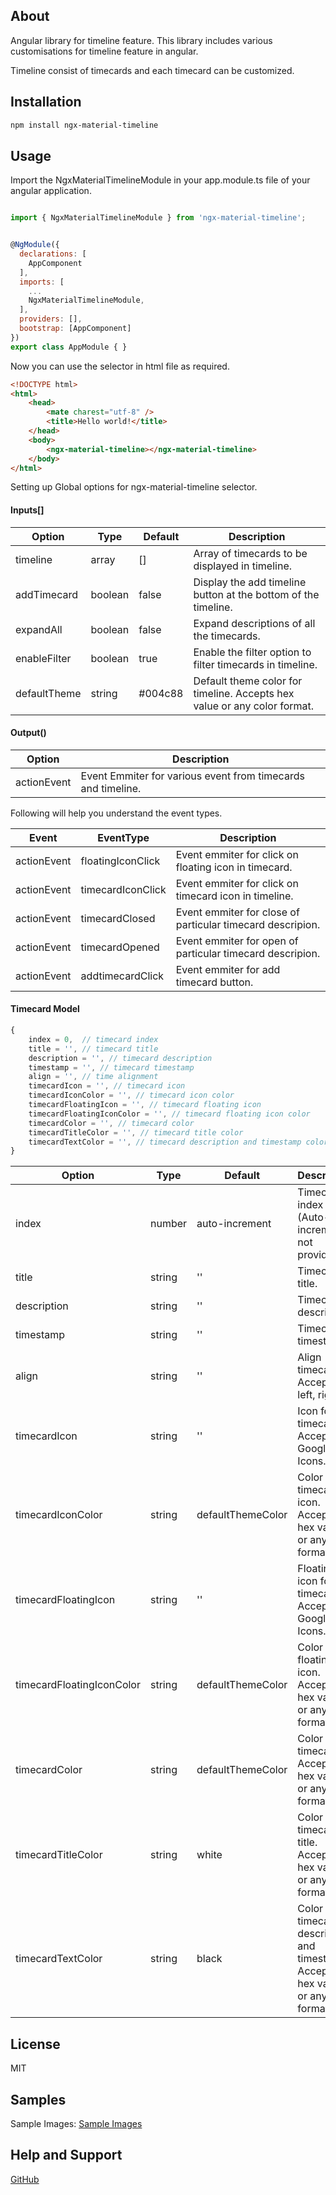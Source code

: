 ## About

Angular library for timeline feature. This library includes various customisations for timeline feature in angular.

Timeline consist of timecards and each timecard can be customized.

## Installation
```sh
npm install ngx-material-timeline
```

## Usage

Import the NgxMaterialTimelineModule in your app.module.ts file of your angular application.

```javascript

import { NgxMaterialTimelineModule } from 'ngx-material-timeline';


@NgModule({
  declarations: [
    AppComponent
  ],
  imports: [
    ...
    NgxMaterialTimelineModule,
  ],
  providers: [],
  bootstrap: [AppComponent]
})
export class AppModule { }
```
Now you can use the <ngx-material-timeline> selector in html file as required.

```html
<!DOCTYPE html>
<html>
    <head>
        <mate charest="utf-8" />
        <title>Hello world!</title>
    </head>
    <body>
        <ngx-material-timeline></ngx-material-timeline>
    </body>
</html>
```

Setting up Global options for ngx-material-timeline selector.
#### Inputs[]

Option | Type | Default | Description
---------- | --------- | --------- | -------------------
timeline | array | [] | Array of timecards to be displayed in timeline.
addTimecard | boolean | false | Display the add timeline button at the bottom of the timeline.
expandAll | boolean | false | Expand descriptions of all the timecards.
enableFilter | boolean | true | Enable the filter option to filter timecards in timeline.
defaultTheme | string | #004c88 | Default theme color for timeline. Accepts hex value or any color format.

#### Output()

Option | Description
---------- | -------------------
actionEvent | Event Emmiter for various event from timecards and timeline.

Following will help you understand the event types.

Event | EventType | Description
---------- | --------- | -------------------
actionEvent | floatingIconClick | Event emmiter for click on floating icon in timecard.
actionEvent | timecardIconClick | Event emmiter for click on timecard icon in timeline.
actionEvent | timecardClosed | Event emmiter for close of particular timecard descripion.
actionEvent | timecardOpened | Event emmiter for open of particular timecard descripion.
actionEvent | addtimecardClick | Event emmiter for add timecard button.

#### Timecard Model

```javascript
{
    index = 0,  // timecard index
    title = '', // timecard title
    description = '', // timecard description
    timestamp = '', // timecard timestamp
    align = '', // time alignment
    timecardIcon = '', // timecard icon
    timecardIconColor = '', // timecard icon color
    timecardFloatingIcon = '', // timecard floating icon
    timecardFloatingIconColor = '', // timecard floating icon color
    timecardColor = '', // timecard color
    timecardTitleColor = '', // timecard title color
    timecardTextColor = '', // timecard description and timestamp color
}
```

Option | Type | Default | Description
---------- | --------- | --------- | -------------------
index | number | auto-increment | Timecard index (Auto-increment if not provided.)
title | string | '' | Timecard title.
description | string | '' | Timecard description.
timestamp | string | '' | Timecard timestamp.
align | string | '' | Align timecards. Accepts: left, right
timecardIcon | string | '' | Icon for timecard. Accepts Google Mat Icons.
timecardIconColor | string | defaultThemeColor | Color for timecard icon. Accepts hex value or any color format.
timecardFloatingIcon | string | '' | Floating icon for timecard. Accepts Google Mat Icons.
timecardFloatingIconColor | string | defaultThemeColor | Color for floating icon. Accepts hex value or any color format.
timecardColor | string | defaultThemeColor | Color for timecard. Accepts hex value or any color format.
timecardTitleColor | string | white | Color for timecard title. Accepts hex value or any color format.
timecardTextColor | string | black | Color for timecard description and timestamp. Accepts hex value or any color format.



## License

MIT




## Samples

Sample Images:
[Sample Images](https://github.com/jerk05/ngx-material-timeline/tree/master/projects/ngx-material-timeline/sampleImages)

 ## Help and Support

[GitHub](https://github.com/jerk05/ngx-material-timeline)




